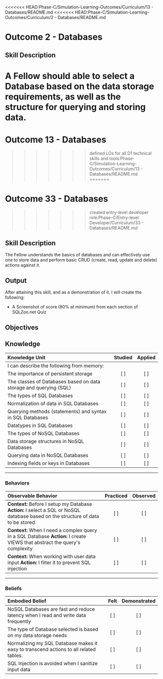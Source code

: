 <<<<<<< HEAD:Phase-C/Simulation-Learning-Outcomes/Curriculum/13 - Databases/README.md
<<<<<<< HEAD:Phase-C/Simulation-Learning-Outcomes/Curriculum/2 - Databases/README.md
# Outcome 2 - Databases
## Skill Description
A Fellow should able to select a Database based on the data storage requirements, as well as the structure for querying and storing data.
=======
# Outcome 13 - Databases
>>>>>>> defined LOs for all D1 technical skills and tools:Phase-C/Simulation-Learning-Outcomes/Curriculum/13 - Databases/README.md
=======
# Outcome 33 - Databases
>>>>>>> created entry-level developer role:Phase-C/Entry-level Developer/Curriculum/33 - Databases/README.md

**Skill Description**
----------
The Fellow understands the basics of databases and can effectively use one to store data and perform basic CRUD (create, read, update and delete) actions against it.

**Output**
----------
After attaining this skill, and as a demonstration of it, I will create the following:

- A Screenshot of score (80% at minimum) from each section of SQLZoo.net Quiz

**Objectives**
----------
## **Knowledge**

| Knowledge Unit   |      Studied      | Applied |
|:-------------|:------------------:|:--------:|
| I can describe the following from memory: | | |
| The importance of persistent storage | [ ] | [ ] |
| The classes of Databases based on data storage and querying (SQL) | [ ] | [ ]  |
| The types of SQL Databases | [ ] | [ ]  |
| Normalization of data in SQL Databases | [ ] | [ ] |
| Querying methods (statements) and syntax in SQL Databases | [ ] | [ ] |
| Datatypes in SQL Databases | [ ] | [ ] |
| The types of NoSQL Databases | [ ] | [ ]  |
| Data storage structures in NoSQL Databases | [ ] | [ ] |
| Querying data in NoSQL Databases | [ ] | [ ] |
| Indexing fields or keys in Databases | [ ] | [ ] |

----------


### Behaviors

| Observable Behavior   |      Practiced      | Observed |
|:-------------|:------------------:|:--------:|
| **Context:** Before I setup my Database **Action:** I select a SQL or NoSQL database based on the structure of data to be stored. | [ ] | [ ] |
| **Context:** When I need a complex query in a SQL Database **Action:** I create VIEWS that abstract the query's complexity | [ ] | [ ]  |
| **Context:** When working with user data input **Action:** I filter it to prevent SQL injection | [ ] | [ ]  |

----------


### Beliefs

| Embodied Belief   |      Felt      | Demonstrated |
|:-------------|:------------------:|:--------:|
| NoSQL Databases are fast and reduce latency when I read and write data frequently | [ ] | [ ] |
| The type of Database selected is based on my data storage needs | [ ] | [ ] |
| Normalizing my SQL Database makes it easy to transcend actions to all related tables. | [ ] | [ ]  |
| SQL Injection is avoided when I sanitize input data | [ ] | [ ]  |

